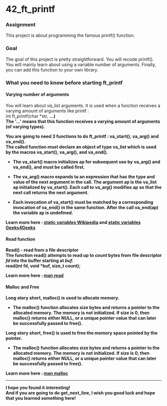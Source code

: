 # 42_ft_printf
<h3>Assignment</h3>

This project is about programming the famous printf() function.

<h3>Goal</h3>

The goal of this project is pretty straightforward. You will recode printf().
You will mainly learn about using a variable number of arguments.
Finally, you can add this function to your own library.

<h3>What you need to know before starting ft_printf</h3>
<h4>Varying number of arguments</h4> 
You will learn about <i>va_list</i> arguments. It is used when a function receives a varying amount of arguments like printf : <br>
int ft_printf(char *str, <b>...<b/>) <br>
The '...' means that this function receives a varying amount of arguments (of varying types).

You are going to need 3 functions to do ft_printf : va_start(), va_arg() and va_end(). <br>
The called function must declare an object of type va_list which is used by the macros va_start(), va_arg(), and va_end().

-  The va_start() macro initializes ap for subsequent use by va_arg() and va_end(), and must be called first.

-  The va_arg() macro expands to an expression that has the type and value of the next argument in the call. The argument ap is the va_list ap initialized by va_start(). Each call to va_arg() modifies ap so that the next call returns the next argument.
  
-   Each invocation of va_start() must be matched by a corresponding invocation of va_end() in the same function. After the call va_end(ap) the variable ap is undefined.

Learn more here : <a href="https://en.wikipedia.org/wiki/Static_variable">static variables Wikipedia</a> and <a href="https://www.geeksforgeeks.org/static-variables-in-c/">static variables Geeks4Geeks</a>

<h4>Read function</h4>

Read() - read from a file descriptor <br>
The function read() attempts to read up to <i>count</i> bytes from file descriptor <i>fd</i> into the buffer starting at <i>buf</i>. <br>
read(int <b>fd</b>, void <b>*buf</b>, size_t <b>count</b>); <br>

Learn more here : <a href="https://man7.org/linux/man-pages/man2/read.2.html">man read</a>

<h4>Malloc and Free</h4>

Long story short, malloc() is used to allocate memory.
- The malloc() function allocates size bytes and returns a pointer
       to the allocated memory.  The memory is not initialized.  If size
       is 0, then malloc() returns either NULL, or a unique pointer
       value that can later be successfully passed to free().
       
Long story short, free() is used to free the memory space pointed by the pointer.
- The malloc() function allocates size bytes and returns a pointer
       to the allocated memory.  The memory is not initialized.  If size
       is 0, then malloc() returns either NULL, or a unique pointer
       value that can later be successfully passed to free().

Learn more here : <a href="https://man7.org/linux/man-pages/man3/free.3.html">man malloc</a>

<hr>
I hope you found it interesting! <br>
And if you are going to do get_next_line, I wish you good luck and hope that you learned something here!

